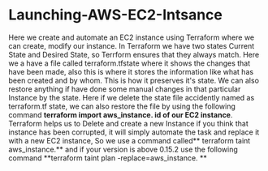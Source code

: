 # Launching-AWS-EC2-Intsance
Here we create and automate an EC2 instance using Terraform where we can create, modify our instance.
In Terraform we have two states Current State and Desired State, so Terrform ensures that they always match.
Here we a have a file called terraform.tfstate where it shows the changes that have been made, also this is where it stores the information like what has been created and by whom.
This is how it preserves it's state.
We can also restore anything if have done some manual changes in that particular Instance by the state.
Here if we delete the state file accidently named as terraform.tf state, we can also restore the file by using the following command **terraform import aws_instance.<Instance name> id of our EC2 instance**.
Terraform helps us to Delete and create a new Instance if you think that instance has been corrupted, it will simply automate the task and replace it with a new EC2 instance, So we use a command called** terraform taint aws_instance.<instance name>** and if your version is above 0.15.2 use the following command **terraform taint plan -replace=aws_instance<instance name>.
**

